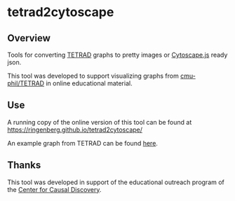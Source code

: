 # tetrad2cytoscape
## Overview
Tools for converting [TETRAD](http://www.phil.cmu.edu/tetrad/) graphs
to pretty images or [Cytoscape.js](http://js.cytoscape.org/) ready
json.

This tool was developed to support visualizing graphs from
[cmu-phil/TETRAD](https://github.com/cmu-phil/TETRAD)
in online educational material.

## Use
A running copy of the online version of this tool can be found at
https://ringenberg.github.io/tetrad2cytoscape/

An example graph from TETRAD can be found
[here](./examples/random_10_node_graph.xml).

## Thanks
This tool was developed in support of the educational outreach program
of the [Center for Causal Discovery](https://www.ccd.pitt.edu/).


